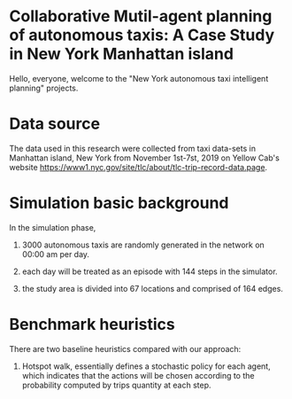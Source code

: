 # Collaborative Mutil-agent planning of autonomous taxis: A Case Study in New York Manhattan island


 Hello, everyone, welcome to the "New York autonomous taxi intelligent planning" projects.
 
 # Data source
 
 
 The data used in this research were collected from taxi data-sets in Manhattan island, New York from November 1st-7st, 2019 on Yellow Cab's website https://www1.nyc.gov/site/tlc/about/tlc-trip-record-data.page.
 
 # Simulation basic background
 

In the simulation phase, 

1. 3000 autonomous taxis are randomly generated in the network on 00:00 am per day.

2. each day will be treated as an episode with 144 steps in the simulator.

3. the study area is divided into 67 locations and comprised of 164 edges.

# Benchmark heuristics

There are two baseline heuristics compared with our approach:

1. Hotspot walk, essentially defines a stochastic policy for each agent, which indicates that the actions will be chosen according to the probability  computed by trips quantity at each step.
 
 

